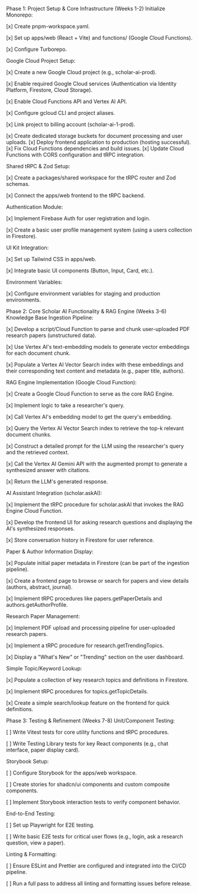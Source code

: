 Phase 1: Project Setup & Core Infrastructure (Weeks 1-2)
Initialize Monorepo:

[x] Create pnpm-workspace.yaml.

[x] Set up apps/web (React + Vite) and functions/ (Google Cloud Functions).

[x] Configure Turborepo.

Google Cloud Project Setup:

[x] Create a new Google Cloud project (e.g., scholar-ai-prod).

[x] Enable required Google Cloud services (Authentication via Identity Platform, Firestore, Cloud Storage).

[x] Enable Cloud Functions API and Vertex AI API.

[x] Configure gcloud CLI and project aliases.

[x] Link project to billing account (scholar-ai-1-prod).

[x] Create dedicated storage buckets for document processing and user uploads.
[x] Deploy frontend application to production (hosting successful).
[x] Fix Cloud Functions dependencies and build issues.
[x] Update Cloud Functions with CORS configuration and tRPC integration.

Shared tRPC & Zod Setup:

[x] Create a packages/shared workspace for the tRPC router and Zod schemas.

[x] Connect the apps/web frontend to the tRPC backend.

Authentication Module:

[x] Implement Firebase Auth for user registration and login.

[x] Create a basic user profile management system (using a users collection in Firestore).

UI Kit Integration:

[x] Set up Tailwind CSS in apps/web.

[x] Integrate basic UI components (Button, Input, Card, etc.).

Environment Variables:

[x] Configure environment variables for staging and production environments.

Phase 2: Core Scholar AI Functionality & RAG Engine (Weeks 3-6)
Knowledge Base Ingestion Pipeline:

[x] Develop a script/Cloud Function to parse and chunk user-uploaded PDF research papers (unstructured data).

[x] Use Vertex AI's text-embedding models to generate vector embeddings for each document chunk.

[x] Populate a Vertex AI Vector Search index with these embeddings and their corresponding text content and metadata (e.g., paper title, authors).

RAG Engine Implementation (Google Cloud Function):

[x] Create a Google Cloud Function to serve as the core RAG Engine.

[x] Implement logic to take a researcher's query.

[x] Call Vertex AI's embedding model to get the query's embedding.

[x] Query the Vertex AI Vector Search index to retrieve the top-k relevant document chunks.

[x] Construct a detailed prompt for the LLM using the researcher's query and the retrieved context.

[x] Call the Vertex AI Gemini API with the augmented prompt to generate a synthesized answer with citations.

[x] Return the LLM's generated response.

AI Assistant Integration (scholar.askAI):

[x] Implement the tRPC procedure for scholar.askAI that invokes the RAG Engine Cloud Function.

[x] Develop the frontend UI for asking research questions and displaying the AI's synthesized responses.

[x] Store conversation history in Firestore for user reference.

Paper & Author Information Display:

[x] Populate initial paper metadata in Firestore (can be part of the ingestion pipeline).

[x] Create a frontend page to browse or search for papers and view details (authors, abstract, journal).

[x] Implement tRPC procedures like papers.getPaperDetails and authors.getAuthorProfile.

Research Paper Management:

[x] Implement PDF upload and processing pipeline for user-uploaded research papers.

[x] Implement a tRPC procedure for research.getTrendingTopics.

[x] Display a "What's New" or "Trending" section on the user dashboard.

Simple Topic/Keyword Lookup:

[x] Populate a collection of key research topics and definitions in Firestore.

[x] Implement tRPC procedures for topics.getTopicDetails.

[x] Create a simple search/lookup feature on the frontend for quick definitions.

Phase 3: Testing & Refinement (Weeks 7-8)
Unit/Component Testing:

[ ] Write Vitest tests for core utility functions and tRPC procedures.

[ ] Write Testing Library tests for key React components (e.g., chat interface, paper display card).

Storybook Setup:

[ ] Configure Storybook for the apps/web workspace.

[ ] Create stories for shadcn/ui components and custom composite components.

[ ] Implement Storybook interaction tests to verify component behavior.

End-to-End Testing:

[ ] Set up Playwright for E2E testing.

[ ] Write basic E2E tests for critical user flows (e.g., login, ask a research question, view a paper).

Linting & Formatting:

[ ] Ensure ESLint and Prettier are configured and integrated into the CI/CD pipeline.

[ ] Run a full pass to address all linting and formatting issues before release.